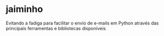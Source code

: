 # jaiminho
Evitando a fadiga para facilitar o envio de e-mails em Python através das principais ferramentas e bibliotecas disponíveis
